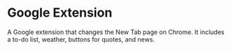 # Google Extension
 A Google extension that changes the New Tab page on Chrome. It includes a to-do list, weather, buttons for quotes, and news.
